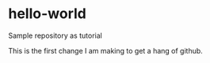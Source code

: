 # hello-world
Sample repository as tutorial

This is the first change I am making to get a hang of github.

